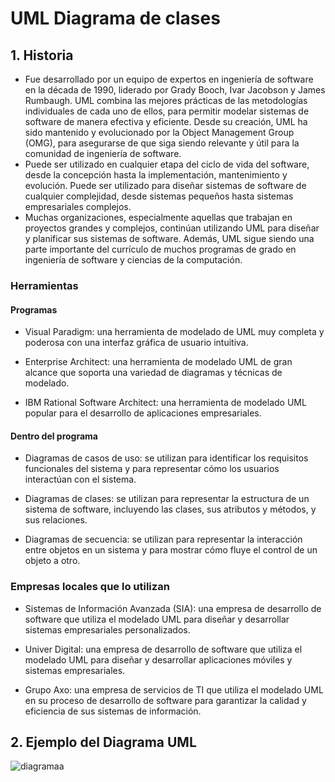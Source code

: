 # **UML Diagrama de clases**
## **1. Historia** 
- Fue desarrollado por un equipo de expertos en ingeniería de software en la década de 1990, liderado por Grady Booch, Ivar Jacobson y James Rumbaugh. UML combina las mejores prácticas de las metodologías individuales de cada uno de ellos, para permitir modelar sistemas de software de manera efectiva y eficiente. Desde su creación, UML ha sido mantenido y evolucionado por la Object Management Group (OMG), para asegurarse de que siga siendo relevante y útil para la comunidad de ingeniería de software.
- Puede ser utilizado en cualquier etapa del ciclo de vida del software, desde la concepción hasta la implementación, mantenimiento y evolución. Puede ser utilizado para diseñar sistemas de software de cualquier complejidad, desde sistemas pequeños hasta sistemas empresariales complejos.
- Muchas organizaciones, especialmente aquellas que trabajan en proyectos grandes y complejos, continúan utilizando UML para diseñar y planificar sus sistemas de software. Además, UML sigue siendo una parte importante del currículo de muchos programas de grado en ingeniería de software y ciencias de la computación.
### **Herramientas**
#### **Programas**
- Visual Paradigm: una herramienta de modelado de UML muy completa y poderosa con una interfaz gráfica de usuario intuitiva.

- Enterprise Architect: una herramienta de modelado UML de gran alcance que soporta una variedad de diagramas y técnicas de modelado.

- IBM Rational Software Architect: una herramienta de modelado UML popular para el desarrollo de aplicaciones empresariales.
#### **Dentro del programa**
- Diagramas de casos de uso: se utilizan para identificar los requisitos funcionales del sistema y para representar cómo los usuarios interactúan con el sistema.

- Diagramas de clases: se utilizan para representar la estructura de un sistema de software, incluyendo las clases, sus atributos y métodos, y sus relaciones.

- Diagramas de secuencia: se utilizan para representar la interacción entre objetos en un sistema y para mostrar cómo fluye el control de un objeto a otro.

### **Empresas locales que lo utilizan**
- Sistemas de Información Avanzada (SIA): una empresa de desarrollo de software que utiliza el modelado UML para diseñar y desarrollar sistemas empresariales personalizados.

- Univer Digital: una empresa de desarrollo de software que utiliza el modelado UML para diseñar y desarrollar aplicaciones móviles y sistemas empresariales.

- Grupo Axo: una empresa de servicios de TI que utiliza el modelado UML en su proceso de desarrollo de software para garantizar la calidad y eficiencia de sus sistemas de información.

## **2. Ejemplo del Diagrama UML** 
![diagramaa](https://user-images.githubusercontent.com/124205146/225518074-71df9956-11c0-4e28-ac75-30d46af56e48.jpg)

